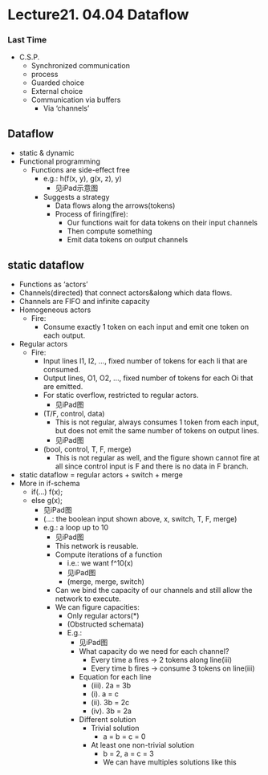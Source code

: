 # Lecture21. 04.04 Dataflow
### Last Time
* C.S.P.
    * Synchronized communication
    * process
    * Guarded choice
    * External choice
    * Communication via buffers
        * Via ‘channels’

## Dataflow
* static & dynamic
* Functional programming
    * Functions are side-effect free
        * e.g.:  h(f(x, y), g(x, z), y)
            * 见iPad示意图
        * Suggests a strategy
            * Data flows along the arrows(tokens)
            * Process of firing(fire):
                * Our functions wait for data tokens on their input channels
                * Then compute something
                * Emit data tokens on output channels
## static dataflow
* Functions as ‘actors’
* Channels(directed) that connect actors&along which data flows.
* Channels are FIFO and infinite capacity
* Homogeneous actors
    * Fire:
        * Consume exactly 1 token on each input and emit one token on each output.
* Regular actors
    * Fire:
        * Input lines I1, I2, …, fixed number of tokens for each Ii that are consumed.
        * Output lines, O1, O2, …, fixed number of tokens for each Oi that are emitted.
        * For static overflow, restricted to regular actors.
            * 见iPad图
        * (T/F, control, data)
            * This is not regular, always consumes 1 token from each input, but does not emit the same number of tokens on output lines.
            * 见iPad图
        * (bool, control, T, F, merge)
            * This is not regular as well, and the figure shown cannot fire at all since control input is F and there is no data in F branch.
* static dataflow = regular actors + switch + merge
* More in if-schema
    * if(…) f(x);
    * else  g(x);
        * 见iPad图
        * (…: the boolean input shown above, x, switch, T, F, merge)
        * e.g.: a loop up to 10
            * 见iPad图
            * This network is reusable.
            * Compute iterations of a function
                * i.e.: we want f^10(x)
                * 见iPad图
                * (merge, merge, switch)
            * Can we bind the capacity of our channels and still allow the network to execute.
            * We can figure capacities:
                * Only regular actors(*)
                * (Obstructed schemata)
                * E.g.: 
                    * 见iPad图    
                    * What capacity do we need for each channel?
                        * Every time a fires -> 2 tokens along line(iii)
                        * Every time b fires -> consume 3 tokens on line(iii)
                    * Equation for each line
                        * (iii). 2a = 3b
                        * (i).    a = c
                        * (ii).  3b = 2c
                        * (iv).  3b = 2a
                    * Different solution
                        * Trivial solution
                            * a = b = c = 0
                        * At least one non-trivial solution
                            * b = 2, a = c = 3
                            * We can have multiples solutions like this





















